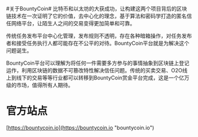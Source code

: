 #关于BountyCoin#
比特币和以太坊的大获成功，让构建这两个项目背后的区块链技术在一次证明了它的价值，去中心化的理念，基于算法和密码学打造的匿名信任网络平台，让陌生人之间的交易变得更加简单和可靠。 

传统任务发布平台中心化管理，发布规则不透明，存在各种暗箱操作，对任务发布者和接受任务执行人都可能存在不公平的对待。BountyCoin平台就是为解决这个问题诞生。 

BountyCoin平台可以理解为将任何一件需要多方参与的事情抽象到区块链上登记运作，利用区块链的数据不可篡改特性解决信任问题。传统的买卖交易、O2O线上到线下的交易等等行业都可以转移到BountyCoin赏金平台完成，这是一个亿万级的市场，值得所有人期待。

# 官方站点 #
[https://bountycoin.io](https://bountycoin.io "bountycoin.io")


